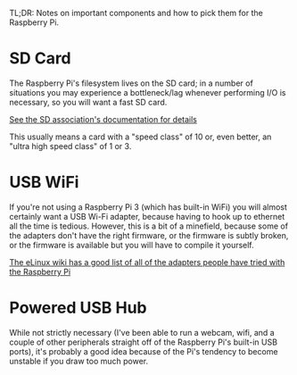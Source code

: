 TL;DR: Notes on important components and how to pick them for the Raspberry Pi.

# SD Card

The Raspberry Pi's filesystem lives on the SD card; in a number of situations you may experience a bottleneck/lag whenever performing I/O is necessary, so you will want a fast SD card.

[See the SD association's documentation for details](https://www.sdcard.org/developers/overview/speed_class/)

This usually means a card with a "speed class" of 10 or, even better, an "ultra high speed class" of 1 or 3. 

# USB WiFi 

If you're not using a Raspberry Pi 3 (which has built-in WiFi) you will almost certainly want a USB Wi-Fi adapter, because having to hook up to ethernet all the time is tedious.
However, this is a bit of a minefield, because some of the adapters don't have the right firmware, or the firmware is subtly broken, or the firmware is available but you will have to compile it yourself.

[The eLinux wiki has a good list of all of the adapters people have tried with the Raspberry Pi](http://elinux.org/RPi_USB_Wi-Fi_Adapters)

# Powered USB Hub

While not strictly necessary (I've been able to run a webcam, wifi, and a couple of other peripherals straight off of the Raspberry Pi's built-in USB ports), it's probably a good idea because of the Pi's tendency to become unstable if you draw too much power.

